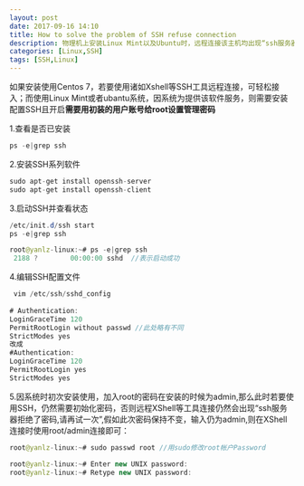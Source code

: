 ```yaml
---
layout: post
date: 2017-09-16 14:10
title: How to solve the problem of SSH refuse connection
description: 物理机上安装Linux Mint以及Ubuntu时，远程连接该主机均出现“ssh服务器拒绝了密码,请再试一次”。
categories: [Linux,SSH]
tags: [SSH,Linux]
---
```

如果安装使用Centos 7，若要使用诸如Xshell等SSH工具远程连接，可轻松接入；而使用Linux Mint或者ubantu系统，因系统为提供该软件服务，则需要安装配置SSH且开启**需要用初装的用户账号给root设置管理密码**

1.查看是否已安装
```java
ps -e|grep ssh
```
2.安装SSH系列软件
```java
sudo apt-get install openssh-server
sudo apt-get install openssh-client
```
3.启动SSH并查看状态
```java
/etc/init.d/ssh start
ps -e|grep ssh

root@yanlz-linux:~# ps -e|grep ssh
 2188 ?        00:00:00 sshd  //表示启动成功
```
4.编辑SSH配置文件
```java
 vim /etc/ssh/sshd_config
 
# Authentication:
LoginGraceTime 120
PermitRootLogin without passwd //此处略有不同
StrictModes yes
改成
#Authentication:
LoginGraceTime 120
PermitRootLogin yes
StrictModes yes
```
5.因系统时初次安装使用，加入root的密码在安装的时候为admin,那么此时若要使用SSH，仍然需要初始化密码，否则远程XShell等工具连接仍然会出现“ssh服务器拒绝了密码,请再试一次”,假如此次密码保持不变，输入仍为admin,则在XShell连接时使用root/admin连接即可：
```java
root@yanlz-linux:~# sudo passwd root //用sudo修改root帐户Password

root@yanlz-linux:~# Enter new UNIX password: 
root@yanlz-linux:~# Retype new UNIX password:
```


